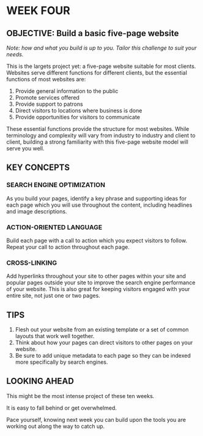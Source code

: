 # WEEK FOUR

## OBJECTIVE: Build a basic five-page website

_Note: how and what you build is up to you. Tailor this challenge to suit your needs._

This is the largets project yet: a five-page website suitable for most clients. Websites serve different functions for different clients, but the essential functions of most websites are:

1. Provide general information to the public
2. Promote services offered
3. Provide support to patrons
4. Direct visitors to locations where business is done
5. Provide opportunities for visitors to communicate

These essential functions provide the structure for most websites. While terminology and complexity will vary from industry to industry and client to client, building a strong familiarity with this five-page website model will serve you well.

## KEY CONCEPTS

### SEARCH ENGINE OPTIMIZATION

As you build your pages, identify a key phrase and supporting ideas for each page which you will use throughout the content, including headlines and image descriptions.

### ACTION-ORIENTED LANGUAGE

Build each page with a call to action which you expect visitors to follow. Repeat your call to action throughout each page.

### CROSS-LINKING

Add hyperlinks throughout your site to other pages within your site and popular pages outside your site to improve the search engine performance of your website. This is also great for keeping visitors engaged with your entire site, not just one or two pages.

## TIPS

1. Flesh out your website from an existing template or a set of common layouts that work well together.
2. Think about how your pages can direct visitors to other pages on your website.
3. Be sure to add unique metadata to each page so they can be indexed more specifically by search engines.

## LOOKING AHEAD

This might be  the most intense project of these ten weeks.

It is easy to fall behind or get overwhelmed.

Pace yourself, knowing next week you can build upon the tools you are working out along the way to catch up.
